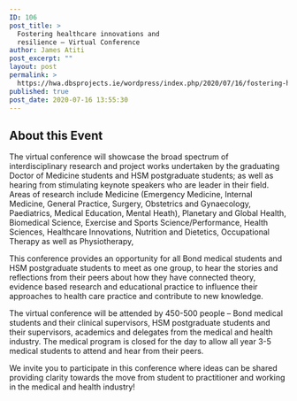 ```yaml
---
ID: 106
post_title: >
  Fostering healthcare innovations and
  resilience – Virtual Conference
author: James Atiti
post_excerpt: ""
layout: post
permalink: >
  https://hwa.dbsprojects.ie/wordpress/index.php/2020/07/16/fostering-healthcare-innovations-and-resilience-virtual-conference/
published: true
post_date: 2020-07-16 13:55:30
---
```

<!-- wp:heading -->
<h2>About this Event</h2>
<!-- /wp:heading -->

<!-- wp:paragraph -->
<p>The virtual conference will showcase the broad spectrum of interdisciplinary research and project works undertaken by the graduating Doctor of Medicine students and HSM postgraduate students; as well as hearing from stimulating keynote speakers who are leader in their field. Areas of research include Medicine (Emergency Medicine, Internal Medicine, General Practice, Surgery, Obstetrics and Gynaecology, Paediatrics, Medical Education, Mental Heath), Planetary and Global Health, Biomedical Science, Exercise and Sports Science/Performance, Health Sciences, Healthcare Innovations, Nutrition and Dietetics, Occupational Therapy as well as Physiotherapy,</p>
<!-- /wp:paragraph -->

<!-- wp:paragraph -->
<p>This conference provides an opportunity for all Bond medical students and HSM postgraduate students to meet as one group, to hear the stories and reflections from their peers about how they have connected theory, evidence based research and educational practice to influence their approaches to health care practice and contribute to new knowledge.</p>
<!-- /wp:paragraph -->

<!-- wp:paragraph -->
<p>The virtual conference will be attended by 450-500 people – Bond medical students and their clinical supervisors, HSM postgraduate students and their supervisors, academics and delegates from the medical and health industry. The medical program is closed for the day to allow all year 3-5 medical students to attend and hear from their peers.</p>
<!-- /wp:paragraph -->

<!-- wp:paragraph -->
<p>We invite you to participate in this conference where ideas can be shared providing clarity towards the move from student to practitioner and working in the medical and health industry!</p>
<!-- /wp:paragraph -->

<!-- wp:heading {"level":3} -->
<h3></h3>
<!-- /wp:heading -->

<!-- wp:paragraph -->
<p></p>
<!-- /wp:paragraph -->

<!-- wp:paragraph -->
<p></p>
<!-- /wp:paragraph -->
